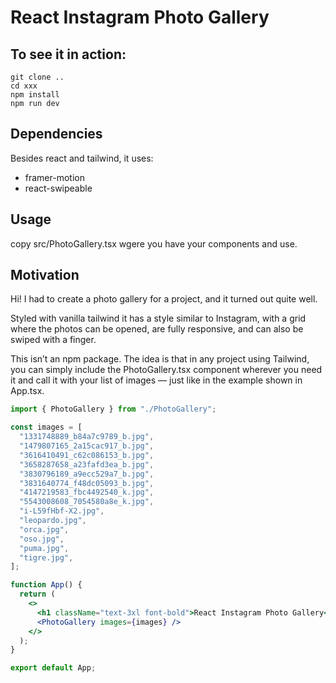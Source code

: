 # React Instagram Photo Gallery

## To see it in action:

```
git clone ..
cd xxx
npm install
npm run dev
```

## Dependencies

Besides react and tailwind, it uses:

- framer-motion
- react-swipeable

## Usage

copy src/PhotoGallery.tsx wgere you have your components and use.

## Motivation

Hi! I had to create a photo gallery for a project, and it turned out quite well.

Styled with vanilla tailwind it has a style similar to Instagram, with a grid where the photos can be opened, are fully responsive, and can also be swiped with a finger.

This isn’t an npm package. The idea is that in any project using Tailwind, you can simply include the PhotoGallery.tsx component wherever you need it and call it with your list of images — just like in the example shown in App.tsx.

```jsx
import { PhotoGallery } from "./PhotoGallery";

const images = [
  "1331748889_b84a7c9789_b.jpg",
  "1479807165_2a15cac917_b.jpg",
  "3616410491_c62c086153_b.jpg",
  "3658287658_a23fafd3ea_b.jpg",
  "3830796189_a9ecc529a7_b.jpg",
  "3831640774_f48dc05093_b.jpg",
  "4147219583_fbc4492540_k.jpg",
  "5543008608_7054580a8e_k.jpg",
  "i-L59fHbf-X2.jpg",
  "leopardo.jpg",
  "orca.jpg",
  "oso.jpg",
  "puma.jpg",
  "tigre.jpg",
];

function App() {
  return (
    <>
      <h1 className="text-3xl font-bold">React Instagram Photo Gallery</h1>
      <PhotoGallery images={images} />
    </>
  );
}

export default App;
```
